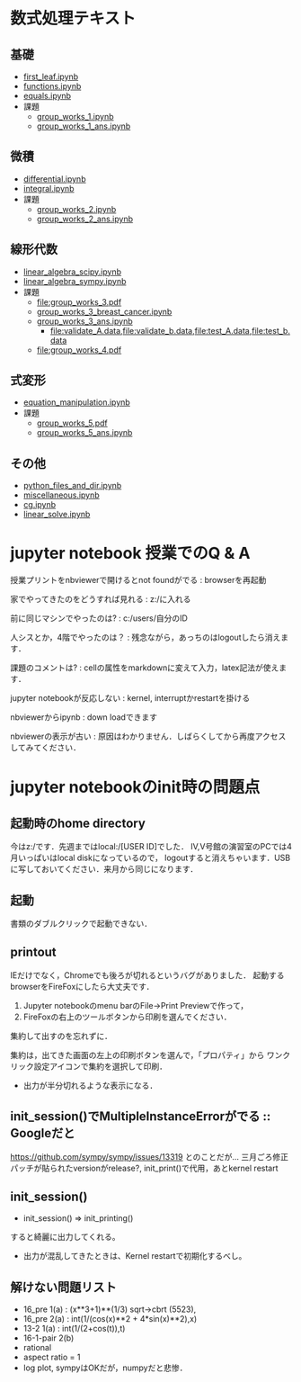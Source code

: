 数式処理テキスト
================

基礎
----

-   [first\_leaf.ipynb](https://nbviewer.jupyter.org/github/daddygongon/jupyter_num_calc/blob/master/symbolic_math/first_leaf.ipynb)
-   [functions.ipynb](https://nbviewer.jupyter.org/github/daddygongon/jupyter_num_calc/blob/master/symbolic_math/functions.ipynb)
-   [equals.ipynb](https://nbviewer.jupyter.org/github/daddygongon/jupyter_num_calc/blob/master/symbolic_math/equals.ipynb)
-   課題
    -   [group\_works\_1.ipynb](https://nbviewer.jupyter.org/github/daddygongon/jupyter_num_calc/blob/master/symbolic_math/group_works_1.ipynb)
    -   [group\_works\_1\_ans.ipynb](https://nbviewer.jupyter.org/github/daddygongon/jupyter_num_calc/blob/master/symbolic_math/group_works_1_ans.ipynb)

微積
----

-   [differential.ipynb](https://nbviewer.jupyter.org/github/daddygongon/jupyter_num_calc/blob/master/symbolic_math/differential.ipynb)
-   [integral.ipynb](https://nbviewer.jupyter.org/github/daddygongon/jupyter_num_calc/blob/master/symbolic_math/integral.ipynb)
-   課題
    -   [group\_works\_2.ipynb](https://nbviewer.jupyter.org/github/daddygongon/jupyter_num_calc/blob/master/symbolic_math/group_works_2.ipynb)
    -   [group\_works\_2\_ans.ipynb](https://nbviewer.jupyter.org/github/daddygongon/jupyter_num_calc/blob/master/symbolic_math/group_works_2_ans.ipynb)

線形代数
--------

-   [linear\_algebra\_scipy.ipynb](https://nbviewer.jupyter.org/github/daddygongon/jupyter_num_calc/blob/master/symbolic_math/linear_algebra_scipy.ipynb)
-   [linear\_algebra\_sympy.ipynb](https://nbviewer.jupyter.org/github/daddygongon/jupyter_num_calc/blob/master/symbolic_math/linear_algebra_sympy.ipynb)
-   課題
    -   [file:group\_works\_3.pdf](group_works_3.pdf)
    -   [group\_works\_3\_breast\_cancer.ipynb](https://nbviewer.jupyter.org/github/daddygongon/jupyter_num_calc/blob/master/symbolic_math/group_works_3_breast_cancer.ipynb)
    -   [group\_works\_3\_ans.ipynb](https://nbviewer.jupyter.org/github/daddygongon/jupyter_num_calc/blob/master/symbolic_math/group_works_3_ans.ipynb)
        -   [file:validate\_A.data](validate_A.data),[file:validate\_b.data](validate_b.data),[file:test\_A.data](test_A.data),[file:test\_b.data](test_b.data)
    -   [file:group\_works\_4.pdf](group_works_4.pdf)

式変形
------

-   [equation\_manipulation.ipynb](https://nbviewer.jupyter.org/github/daddygongon/jupyter_num_calc/blob/master/symbolic_math/equation_manipulation.ipynb)
-   課題
    -   [group\_works\_5.pdf](https://nbviewer.jupyter.org/github/daddygongon/jupyter_num_calc/blob/master/symbolic_math/group_works_5.pdf)
    -   [group\_works\_5\_ans.ipynb](https://nbviewer.jupyter.org/github/daddygongon/jupyter_num_calc/blob/master/symbolic_math/group_works_5_ans.ipynb)

その他
------

-   [python\_files\_and\_dir.ipynb](https://nbviewer.jupyter.org/github/daddygongon/jupyter_num_calc/blob/master/symbolic_math/python_files_and_dir.ipynb)
-   [miscellaneous.ipynb](https://nbviewer.jupyter.org/github/daddygongon/jupyter_num_calc/blob/master/symbolic_math/miscellaneous.ipynb)
-   [cg.ipynb](https://nbviewer.jupyter.org/github/daddygongon/jupyter_num_calc/blob/master/symbolic_math/cg.ipynb)
-   [linear\_solve.ipynb](https://nbviewer.jupyter.org/github/daddygongon/jupyter_num_calc/blob/master/symbolic_math/linear_solve.ipynb)

jupyter notebook 授業でのQ & A
==============================

授業プリントをnbviewerで開けるとnot foundがでる
:   browserを再起動

家でやってきたのをどうすれば見れる
:   z:/に入れる

前に同じマシンでやったのは?
:   c:/users/自分のID

人シスとか，4階でやったのは？
:   残念ながら，あっちのはlogoutしたら消えます．

課題のコメントは?
:   cellの属性をmarkdownに変えて入力，latex記法が使えます．

jupyter notebookが反応しない
:   kernel, interruptかrestartを掛ける

nbviewerからipynb
:   down loadできます

nbviewerの表示が古い
:   原因はわかりません．しばらくしてから再度アクセスしてみてください．

jupyter notebookのinit時の問題点
================================

起動時のhome directory
----------------------

今はz:/です．先週まではlocal:/\[USER ID\]でした．
IV,V号館の演習室のPCでは4月いっぱいはlocal diskになっているので，
logoutすると消えちゃいます．USBに写しておいてください．来月から同じになります．

起動
----

書類のダブルクリックで起動できない．

printout
--------

IEだけでなく，Chromeでも後ろが切れるというバグがありました．
起動するbrowserをFireFoxにしたら大丈夫です．

1.  Jupyter notebookのmenu barのFile-&gt;Print Previewで作って，
2.  FireFoxの右上のツールボタンから印刷を選んでください．

集約して出すのを忘れずに．

集約は，出てきた画面の左上の印刷ボタンを選んで，「プロパティ」から
ワンクリック設定アイコンで集約を選択して印刷．

-   出力が半分切れるような表示になる．

init\_session()でMultipleInstanceErrorがでる :: Googleだと
----------------------------------------------------------

<https://github.com/sympy/sympy/issues/13319> とのことだが...
三月ごろ修正パッチが貼られたversionがrelease?,
init\_print()で代用，あとkernel restart

init\_session()
---------------

-   init\_session() =&gt; init\_printing()

すると綺麗に出力してくれる。

-   出力が混乱してきたときは、Kernel restartで初期化するべし。

解けない問題リスト
------------------

-   16\_pre 1(a) : (x\*\*3+1)\*\*(1/3) sqrt-&gt;cbrt (5523),
-   16\_pre 2(a) : int(1/(cos(x)\*\*2 + 4\*sin(x)\*\*2),x)
-   13-2 1(a) : int(1/(2+cos(t)),t)
-   16-1-pair 2(b)
-   rational
-   aspect ratio = 1
-   log plot, sympyはOKだが，numpyだと悲惨．

